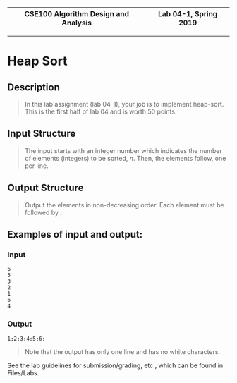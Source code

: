| CSE100 Algorithm Design and Analysis | Lab 04-1, Spring 2019 |
| -- | -- |

---

# Heap Sort

## Description

> In this lab assignment (lab 04-1), your job is to implement heap-sort. This is the first half of lab 04 and is worth 50 points.

## Input Structure

> The input starts with an integer number which indicates the number of elements (integers) to be sorted, $n$. Then, the elements follow, one per line.

## Output Structure

> Output the elements in non-decreasing order. Each element must be followed by ;.

## Examples of input and output:

### Input

```
6
5
3
2
1
6
4
```

### Output

`1;2;3;4;5;6;`

> Note that the output has only one line and has no white characters.

See the lab guidelines for submission/grading, etc., which can be found in Files/Labs.
